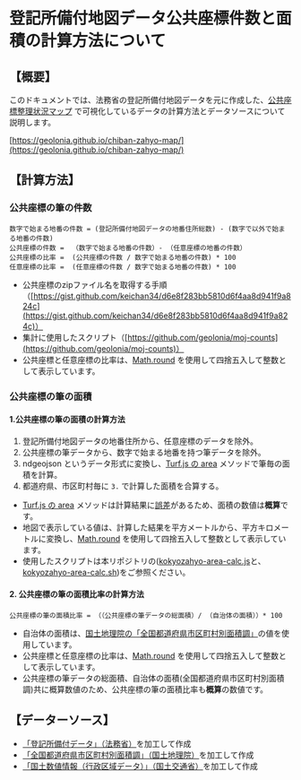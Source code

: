 # 登記所備付地図データ公共座標件数と面積の計算方法について

## 【概要】

このドキュメントでは、法務省の登記所備付地図データを元に作成した、[公共座標整理状況マップ](https://geolonia.github.io/chiban-zahyo-map) で可視化しているデータの計算方法とデータソースについて説明します。

[https://geolonia.github.io/chiban-zahyo-map/](https://geolonia.github.io/chiban-zahyo-map/)

## 【計算方法】

### 公共座標の筆の件数

```
数字で始まる地番の件数 = (登記所備付地図データの地番住所総数) - (数字で以外で始まる地番の件数)
公共座標の件数 =  （数字で始まる地番の件数）- （任意座標の地番の件数）
公共座標の比率 =  (公共座標の件数 / 数字で始まる地番の件数) * 100
任意座標の比率 =  (任意座標の件数 / 数字で始まる地番の件数) * 100
```
- 公共座標のzipファイル名を取得する手順（[https://gist.github.com/keichan34/d6e8f283bb5810d6f4aa8d941f9a824c](https://gist.github.com/keichan34/d6e8f283bb5810d6f4aa8d941f9a824c)）
- 集計に使用したスクリプト（[https://github.com/geolonia/moj-counts](https://github.com/geolonia/moj-counts)）
- 公共座標と任意座標の比率は、[Math.round](https://developer.mozilla.org/ja/docs/Web/JavaScript/Reference/Global_Objects/Math/round) を使用して四捨五入して整数として表示しています。

### 公共座標の筆の面積

#### 1.公共座標の筆の面積の計算方法

1. 登記所備付地図データの地番住所から、任意座標のデータを除外。
1. 公共座標の筆データから、数字で始まる地番を持つ筆データを除外。
1. ndgeojson というデータ形式に変換し、[Turf.js の area](https://turfjs.org/docs/#area) メソッドで筆毎の面積を計算。
1. 都道府県、市区町村毎に `3.` で計算した面積を合算する。

- [Turf.js の area](https://turfjs.org/docs/#area) メソッドは計算結果に[誤差](https://github.com/Turfjs/turf/issues/1366)があるため、面積の数値は**概算**です。
- 地図で表示している値は、計算した結果を平方メートルから、平方キロメートルに変換し、[Math.round](https://developer.mozilla.org/ja/docs/Web/JavaScript/Reference/Global_Objects/Math/round) を使用して四捨五入して整数として表示しています。
- 使用したスクリプトは本リポジトリの([kokyozahyo-area-calc.js](https://github.com/geolonia/chiban-kokyozahyo-area/blob/main/kokyozahyo-area-calc.js)と、[kokyozahyo-area-calc.sh](https://github.com/geolonia/chiban-kokyozahyo-area/blob/main/kokyozahyo-area-calc.sh))をご参照ください。

#### 2. 公共座標の筆の面積比率の計算方法

```
公共座標の筆の面積比率 = （（公共座標の筆データの総面積）/ （自治体の面積））* 100
```

- 自治体の面積は、[国土地理院の「全国都道府県市区町村別面積調」](https://www.gsi.go.jp/KOKUJYOHO/OLD-MENCHO-title.htm)の値を使用しています。
- 公共座標と任意座標の比率は、[Math.round](https://developer.mozilla.org/ja/docs/Web/JavaScript/Reference/Global_Objects/Math/round) を使用して四捨五入して整数として表示しています。
- 公共座標の筆データの総面積、自治体の面積(全国都道府県市区町村別面積調)共に概算数値のため、公共座標の筆の面積比率も**概算**の数値です。


## 【データーソース】
- [「登記所備付データ」（法務省）](https://front.geospatial.jp/houmu-chiseki/)を加工して作成
- [「全国都道府県市区町村別面積調」（国土地理院）](https://www.gsi.go.jp/KOKUJYOHO/OLD-MENCHO-title.htm)を加工して作成
- [「国土数値情報（行政区域データ）」（国土交通省）](https://nlftp.mlit.go.jp/ksj/gml/datalist/KsjTmplt-N03-v3_1.html)を加工して作成

